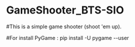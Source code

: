 # GameShooter_BTS-SIO

#This is a simple game shooter (shoot 'em up).


#For install PyGame : pip install -U pygame --user
